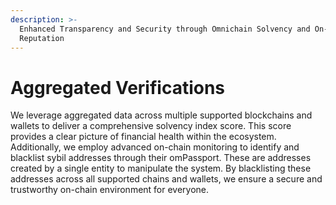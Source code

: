 ```yaml
---
description: >-
  Enhanced Transparency and Security through Omnichain Solvency and On-chain
  Reputation
---
```


# Aggregated Verifications

We leverage aggregated data across multiple supported blockchains and wallets to deliver a comprehensive solvency index score. This score provides a clear picture of financial health within the ecosystem. Additionally, we employ advanced on-chain monitoring to identify and blacklist sybil addresses through their omPassport. These are addresses created by a single entity to manipulate the system. By blacklisting these addresses across all supported chains and wallets, we ensure a secure and trustworthy on-chain environment for everyone.
